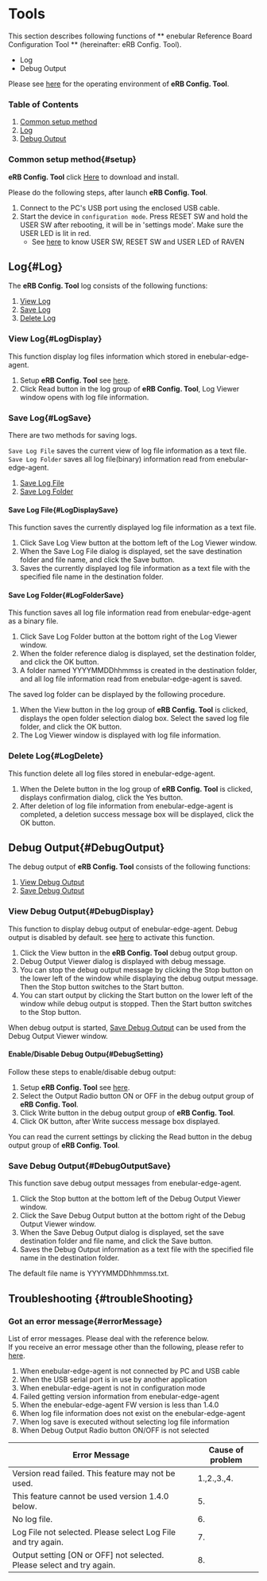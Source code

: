 # Tools

This section describes following functions of ** enebular Reference Board Configuration Tool ** (hereinafter: eRB Config. Tool).

- Log
- Debug Output

Please see [here](Configuration.md) for the operating environment of **eRB Config. Tool**.

### Table of Contents

1. [Common setup method](#setup)
1. [Log](#Log)
1. [Debug Output](#DebugOutput)

### Common setup method{#setup}

**eRB Config. Tool** click [Here](https://download.enebular.com/eRB-Config-Tool/eRBConfigTool.msi) to download and install.  

Please do the following steps, after launch **eRB Config. Tool**.

1. Connect to the PC's USB port using the enclosed USB cable.
1. Start the device in `configuration mode`. Press RESET SW and hold the USER SW after rebooting, it will be in 'settings mode'. Make sure the USER LED is lit in red.
    - See [here](./../Board/RAVEN.md#parts) to know USER SW, RESET SW and USER LED of RAVEN

## Log{#Log}

The **eRB Config. Tool** log consists of the following functions:

1. [View Log](#LogDisplay)
1. [Save Log](#LogSave)
1. [Delete Log](#LogDelete)

### View Log{#LogDisplay}

This function display log files information which stored in enebular-edge-agent.

1. Setup **eRB Config. Tool** see [here](#setup).
1. Click Read button in the log group of **eRB Config. Tool**, Log Viewer window opens with log file information.   

### Save Log{#LogSave}

There are two methods for saving logs.

`Save Log File` saves the current view of log file information as a text file.
`Save Log Folder` saves all log file(binary) information read from enebular-edge-agent.

1. [Save Log File](#LogDisplaySave)
1. [Save Log Folder](#LogFolderSave)

#### Save Log File{#LogDisplaySave}

This function saves the currently displayed log file information as a text file.  

1. Click Save Log View button at the bottom left of the Log Viewer window.
1. When the Save Log File dialog is displayed, set the save destination folder and file name, and click the Save button.
1. Saves the currently displayed log file information as a text file with the specified file name in the destination folder.

#### Save Log Folder{#LogFolderSave}

This function saves all log file information read from enebular-edge-agent as a binary file.

1. Click Save Log Folder button at the bottom right of the Log Viewer window.
1. When the folder reference dialog is displayed, set the destination folder, and click the OK button.
1. A folder named YYYYMMDDhhmmss is created in the destination folder, and all log file information read from enebular-edge-agent is saved.

The saved log folder can be displayed by the following procedure.

1. When the View button in the log group of **eRB Config. Tool** is clicked, displays the open folder selection dialog box. Select the saved log file folder, and click the OK button.
1. The Log Viewer window is displayed with log file information.

### Delete Log{#LogDelete}

This function delete all log files stored in enebular-edge-agent.

1. When the Delete button in the log group of **eRB Config. Tool** is clicked, displays confirmation dialog, click the Yes button.   
1. After deletion of log file information from enebular-edge-agent is completed, a deletion success message box will be displayed, click the OK button.

## Debug Output{#DebugOutput}

The debug output of **eRB Config. Tool** consists of the following functions:

1. [View Debug Output](#DebugDisplay)
1. [Save Debug Output](#DebugOutputSave)

### View Debug Output{#DebugDisplay}

This function to display debug output of enebular-edge-agent.
Debug output is disabled by default. see [here](#DebugSetting) to activate this function.

1. Click the View button in the **eRB Config. Tool** debug output group.
1. Debug Output Viewer dialog is displayed with debug message.
1. You can stop the debug output message by clicking the Stop button on the lower left of the window while displaying the debug output message. Then the Stop button switches to the Start button.
1. You can start output by clicking the Start button on the lower left of the window while debug output is stopped. Then the Start button switches to the Stop button.

When debug output is started, [Save Debug Output](#DebugOutputSave) can be used from the Debug Output Viewer window.

#### Enable/Disable Debug Outpu{#DebugSetting}

Follow these steps to enable/disable debug output:

1. Setup **eRB Config. Tool** see [here](#setup).
1. Select the Output Radio button ON or OFF in the debug output group of **eRB Config. Tool**.
1. Click Write button in the debug output group of **eRB Config. Tool**.
1. Click OK button, after Write success message box displayed.

You can read the current settings by clicking the Read button in the debug output group of **eRB Config. Tool**.

### Save Debug Output{#DebugOutputSave}

This function save debug output messages from enebular-edge-agent.  

1. Click the Stop button at the bottom left of the Debug Output Viewer window.
1. Click the Save Debug Output button at the bottom right of the Debug Output Viewer window.
1. When the Save Debug Output dialog is displayed, set the save destination folder and file name, and click the Save button.
1. Saves the Debug Output information as a text file with the specified file name in the destination folder.

The default file name is YYYYMMDDhhmmss.txt.

## Troubleshooting {#troubleShooting}

### Got an error message{#errorMessage}

List of error messages. Please deal with the reference below.  
If you receive an error message other than the following, please refer to [here](./Configuration.md#errorMessage).

1. When enebular-edge-agent is not connected by PC and USB cable
1. When the USB serial port is in use by another application
1. When enebular-edge-agent is not in configuration mode
1. Failed getting version information from enebular-edge-agent
1. When the enebular-edge-agent FW version is less than 1.4.0
1. When log file information does not exist on the enebular-edge-agent
1. When log save is executed without selecting log file information
1. When Debug Output Radio button ON/OFF is not selected

| Error Message | Cause of problem |
| --- | --- |
| Version read failed. This feature may not be used. | 1.,2.,3.,4. |
| This feature cannot be used version 1.4.0 below. | 5. |
| No log file. | 6. |
| Log File not selected. Please select Log File and try again. | 7. |
| Output setting [ON or OFF] not selected. Please select and try again. | 8. |

